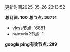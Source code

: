 更新时间2025-05-26 23:13:52

**总订阅: 160**
**总节点: 38791**
- vless节点: 16881
- hysteria2节点: 1

**google ping有效节点: 289**
